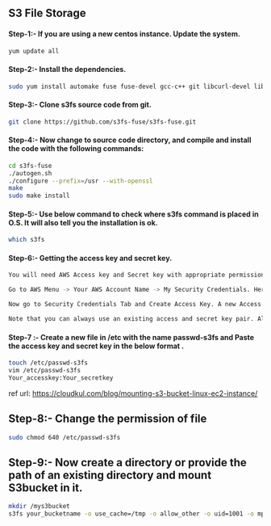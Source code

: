 ## S3 File Storage

#### Step-1:- If you are using a new centos instance. Update the system.
```sh 
yum update all
```
#### Step-2:- Install the dependencies.
```sh 
sudo yum install automake fuse fuse-devel gcc-c++ git libcurl-devel libxml2-devel make openssl-devel
```
#### Step-3:- Clone s3fs source code from git.
```sh 
git clone https://github.com/s3fs-fuse/s3fs-fuse.git
```
#### Step-4:- Now change to source code  directory, and compile and install the code with the following commands:
```sh 
cd s3fs-fuse
./autogen.sh
./configure --prefix=/usr --with-openssl
make
sudo make install
```
#### Step-5:- Use below command to check where s3fs command is placed in O.S. It will also tell you the installation is ok.
```sh 
which s3fs
```
#### Step-6:- Getting the access key and secret key.
```sh 
You will need AWS Access key and Secret key with appropriate permissions in order to access your s3 bucket from your EC2 instance. You can easily manage your user permissions from IAM (Identity and Access Management) Service provided by AWS. Create an IAM user with S3 full access(or with a role with sufficient permissions) or use root credentials of your Account. Here we will use the root credentials for simplicity.

Go to AWS Menu -> Your AWS Account Name -> My Security Credentials. Here your IAM console will appear. You have to go to Users > Your Account name and under permissions Tab, check whether you have sufficient access on S3 bucket. If not, you can manually assign an existing  “S3 Full-Access” policy or create a new policy with sufficient permissions.

Now go to Security Credentials Tab and Create Access Key. A new Access Key and Secret Key pair will be generated. Here you can see access key and secret key (secret key is visible when you click on show tab) which you can also download. Copy these both keys separately.

Note that you can always use an existing access and secret key pair. Alternatively, you can also create a new IAM user and assign it sufficient permissions to generate the access and secret key.
```
#### Step-7 :- Create a new file in /etc with the name passwd-s3fs and Paste the access key and secret key in the below format .
```sh 
touch /etc/passwd-s3fs
vim /etc/passwd-s3fs
Your_accesskey:Your_secretkey
```

ref url: https://cloudkul.com/blog/mounting-s3-bucket-linux-ec2-instance/
## Step-8:- Change the permission of file
```sh 
sudo chmod 640 /etc/passwd-s3fs
```
## Step-9:- Now create a directory or provide the path of an existing directory and mount S3bucket in it.
```sh 
mkdir /mys3bucket
s3fs your_bucketname -o use_cache=/tmp -o allow_other -o uid=1001 -o mp_umask=002 -o multireq_max=5 /mys3bucket
```
